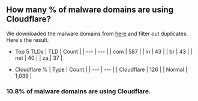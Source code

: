 ## How many % of malware domains are using Cloudflare?


We downloaded the malware domains from [here](https://urlhaus.abuse.ch) and filter out duplicates.
Here's the result.


[//]: # (start replacement)


- Top 5 TLDs
| TLD | Count |
| --- | --- |
| com | 587 |
| in | 43 |
| br | 43 |
| net | 40 |
| za | 37 |


- Cloudflare %
| Type | Count |
| --- | --- |
| Cloudflare | 126 |
| Normal | 1,039 |


### 10.8% of malware domains are using Cloudflare.